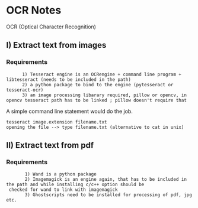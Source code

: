 # OCR Notes

OCR (Optical Character Recognition)

## I) Extract text from images
### Requirements
          1) Tesseract engine is an OCRengine + command line program + libtesseract (needs to be included in the path)
          2) a python package to bind to the engine (pytesseract or tesseract-ocr)
          3) an image processing libarary required, pillow or opencv, in opencv tesseract path has to be linked ; pillow doesn't require that

A simple command line statement would do the job.
```
tesseract image.extension filename.txt
opening the file --> type filename.txt (alternative to cat in unix)
```



## II) Extract text from pdf
### Requirements
           1) Wand is a python package
           2) Imagemagick is an engine again, that has to be included in the path and while installing c/c++ option should be 
     checked for wand to link with imagemagick
           3) Ghostscripts need to be installed for processing of pdf, jpg etc.

 
